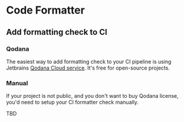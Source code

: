 # Code Formatter

## Add formatting check to CI

### Qodana

The easiest way to add formatting check to your CI pipeline is 
using Jetbrains [Qodana Cloud service](https://qodana.cloud/). It's free 
for open-source projects.



### Manual

If your project is not public, and you don't want to buy Qodana license, 
you'd need to setup your CI formatter check manually. 

TBD




